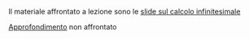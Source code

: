 Il materiale affrontato a lezione sono le [slide sul calcolo infinitesimale](/Matematica/Lezioni/2020%2012%2002%20-%20Derivate/Analisi%20infinitesimale.pdf)

[Approfondimento](/Matematica/Lezioni/2020%2012%2002%20-%20Derivate/articoloComoglio.docx) non affrontato
